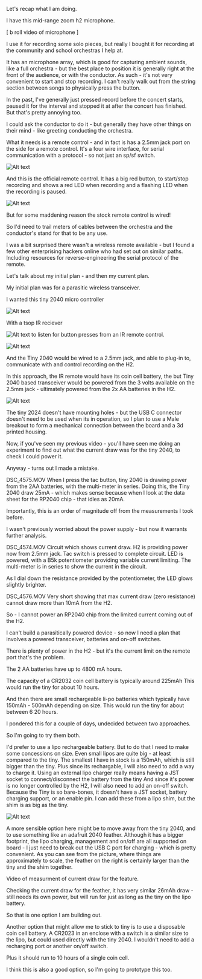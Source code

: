 Let's recap what I am doing.

I have this mid-range zoom h2 microphone.

[ b roll video of microphone ]

I use it for recording some solo pieces, but really I bought it for recording at the community and school orchestras I help at.

It has an microphone array, which is good for capturing ambient sounds, like a full orchestra - but the best place to position it is generally right at the front of the audience, or with the conductor.
As such - it's not very convenient to start and stop recording. I can't really walk out from the string section between songs to physically press the button.

In the past, I've generally just pressed record before the concert starts, paused it for the interval and stopped it at after the concert has finished. But that's pretty annoying too.

I could ask the conductor to do it - but generally they have other things on their mind - like greeting conducting the orchestra.

What it needs is a remote control - and in fact is has a 2.5mm jack port on the side for a remote control. It's a four wire interface, for serial communication with a protocol - so not just an sp/sf switch.

![Alt text](../../readme_img/bo_jack.png)

And this is the official remote control. It has a big red button, to start/stop recording and shows a red LED when recording and a flashing LED when the recording is paused.

![Alt text](../../readme_img/h2remote.png)

But for some maddening reason the stock remote control is wired! 

So I'd need to trail meters of cables between the orchestra and the conductor's stand for that to be any use.

I was a bit surprised there wasn't a wireless remote available - but I found a few other enterprising hackers online who had set out on similar paths. Including resources for reverse-engineering the serial protocol of the remote.

Let's talk about my initial plan - and then my current plan.

My initial plan was for a parasitic wireless transceiver.

I wanted this tiny 2040 micro controller

![Alt text](../../readme_img/tiny2040_pins.png)

With a tsop IR reciever

![Alt text](../../readme_img/tsop.png) to listen for button presses from an IR remote control.

![Alt text](../../readme_img/ir_remote.jpg)

And the Tiny 2040 would be wired to a 2.5mm jack, and able to plug-in to, communicate with and control recording on the H2.

In this approach, the IR remote would have its coin cell battery, the but Tiny 2040 based transceiver would be powered from the 3 volts available on the 2.5mm jack - ultimately powered from the 2x AA batteries in the H2.

![Alt text](../../readme_img/s-l1600.jpg)

The tiny 2024 doesn't have mounting holes - but the USB C connector doesn't need to be used when its in operation, so I plan to use a Male breakout to form a mechanical connection between the board and a 3d printed housing.

Now, if you've seen my previous video - you'll have seen me doing an experiment to find out what the current draw was for the tiny 2040, to check I could power it.

Anyway - turns out I made a mistake.

DSC_4575.MOV
When I press the tac button, tiny 2040 is drawing power from the 2AA batteries, with the multi-meter in series.
Doing this, the Tiny 2040 draw 25mA - which makes sense because when I look at the data sheet for the RP2040 chip - that idles as 20mA.

Importantly, this is an order of magnitude off from the measurements I took before.

I wasn't previously worried about the power supply - but now it warrants further analysis.

DSC_4574.MOV
Circuit which shows current draw.
H2 is providing power now from 2.5mm jack.
Tac switch is pressed to complete circuit. 
LED is powered, with a B5k potentiometer providing variable current limiting.
The multi-meter is in series to show the current in the circuit.

As I dial down the resistance provided by the potentiometer, the LED glows slightly brighter.

DSC_4576.MOV
Very short showing that max current draw (zero resistance) cannot draw more than 10mA from the H2.

So - I cannot power an RP2040 chip from the limited current coming out of the H2.

I can't build a parasitically powered device - so now I need a plan that involves a powered transceiver, batteries and on-off switches.


There is plenty of power in the H2 - but it's the current limit on the remote port that's the problem.

The 2 AA batteries have up to 4800 mA hours.

The capacity of a CR2032 coin cell battery is typically around 225mAh
This would run the tiny for about 10 hours.

And then there are small rechargeable li-po batteries which typically have 150mAh - 500mAh depending on size.
This would run the tiny for about between 6 20 hours.

I pondered this for a couple of days, undecided between two approaches.

So I'm going to try them both.

I'd prefer to use a lipo rechargeable battery. But to do that I need to make some concessions on size.
Even small lipos are quite big - at least compared to the tiny. The smallest I have in stock is a 150mAh, which is still bigger than the tiny.
Plus since its rechargable, I will also need to add a way to charge it.
Using an external lipo charger really means having a JST socket to connect/disconnect the battery from the tiny
And since it's power is no longer controlled by the H2, I will also need to add an on-off switch.
Because the Tiny is so bare-bones, it doesn't have a JST socket, battery charging support, or an enable pin. I can add these from a lipo shim, but the shim is as big as the tiny.

![Alt text](../../readme_img/sizes.png)

A more sensible option here might be to move away from the tiny 2040, and to use something like an adafruit 2040 feather. Although it has a bigger footprint, the lipo charging, management and on/off are all supported on board - I just need to break out the USB C port for charging - which is pretty convenient.
As you can see from the picture, where things are approximately to scale, the feather on the right is certainly larger than the tiny and the shim together.

Video of measurment of current draw for the feature.

Checking the current draw for the feather, it has very similar 26mAh draw - still needs its own power, but will run for just as long as the tiny on the lipo battery.

So that is one option I am building out.

Another option that might allow me to stick to tiny is to use a disposable coin cell battery.
A CR2023 in an enclose with a switch is a similar size to the lipo, but could used directly with the tiny 2040. I wouldn't need to add a recharging port or another on/off switch.

Plus it should run to 10 hours of a single coin cell.

I think this is also a good option, so I'm going to prototype this too.